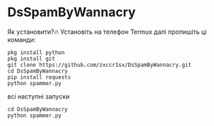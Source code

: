 # DsSpamByWannacry

Як установити?🔥
Установіть на телефон Termux
далі пропишіть ці команди:
```
pkg install python
pkg install git
git clone https://github.com/zxccr1sx/DsSpamByWannacry.git
cd DsSpamByWannacry
pip install requests
python spammer.py
```

всі наступні запуски
```
cd DsSpamByWannacry
python spammer.py
```
